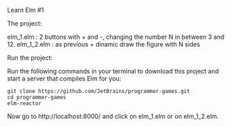 Learn Elm #1 

The project:

elm_1.elm : 2 buttons with + and -, changing the number N in between 3 and 12.
elm_1_2.elm : as previous + dinamic draw the figure with N sides

Run the project:

Run the following commands in your terminal to download this project and start a server that compiles Elm for you:

	git clone https://github.com/JetBrains/programmer-games.git 
	cd programmer-games
	elm-reactor

Now go to http://localhost:8000/ and click on elm_1.elm or on elm_1_2.elm.

